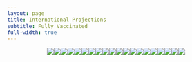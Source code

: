 ```yaml
---
layout: page
title: International Projections
subtitle: Fully Vaccinated
full-width: true
---
```

<span style='display:block;text-align:center'>![](Plots/ProjectionsFull/proj_total_Austria.png)![](Plots/ProjectionsFull/proj_total_Belgium.png)![](Plots/ProjectionsFull/proj_total_Chile.png)![](Plots/ProjectionsFull/proj_total_Denmark.png)![](Plots/ProjectionsFull/proj_total_European_Union.png)![](Plots/ProjectionsFull/proj_total_France.png)![](Plots/ProjectionsFull/proj_total_Germany.png)![](Plots/ProjectionsFull/proj_total_Hungary.png)![](Plots/ProjectionsFull/proj_total_Iceland.png)![](Plots/ProjectionsFull/proj_total_Ireland.png)![](Plots/ProjectionsFull/proj_total_Israel.png)![](Plots/ProjectionsFull/proj_total_Italy.png)![](Plots/ProjectionsFull/proj_total_Mexico.png)![](Plots/ProjectionsFull/proj_total_Norway.png)![](Plots/ProjectionsFull/proj_total_Poland.png)![](Plots/ProjectionsFull/proj_total_South_America.png)![](Plots/ProjectionsFull/proj_total_Spain.png)![](Plots/ProjectionsFull/proj_total_Switzerland.png)![](Plots/ProjectionsFull/proj_total_United_Kingdom.png)![](Plots/ProjectionsFull/proj_total_United_States.png)</span>

